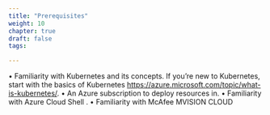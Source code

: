 ```yaml
---
title: "Prerequisites"
weight: 10
chapter: true
draft: false
tags:

---
```


•	Familiarity with Kubernetes and its concepts. If you’re new to Kubernetes, start with the basics of Kubernetes https://azure.microsoft.com/topic/what-is-kubernetes/.
•	An Azure subscription to deploy resources in.
•	Familiarity with Azure Cloud Shell .
•	Familiarity with McAfee MVISION CLOUD
